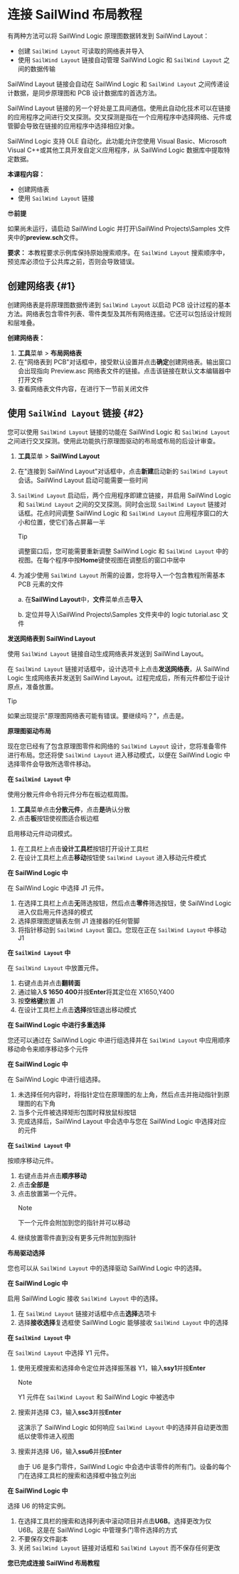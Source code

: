 # 连接 SailWind 布局教程

有两种方法可以将 SailWind Logic 原理图数据转发到 SailWind Layout：

- 创建 `SailWind Layout` 可读取的网络表并导入
- 使用 `SailWind Layout` 链接自动管理 SailWind Logic 和 `SailWind Layout` 之间的数据传输

SailWind Layout 链接会自动在 SailWind Logic 和 `SailWind Layout` 之间传递设计数据，是同步原理图和 PCB 设计数据库的首选方法。

SailWind Layout 链接的另一个好处是工具间通信。使用此自动化技术可以在链接的应用程序之间进行交叉探测。交叉探测是指在一个应用程序中选择网络、元件或管脚会导致在链接的应用程序中选择相应对象。

SailWind Logic 支持 OLE 自动化。此功能允许您使用 Visual Basic、Microsoft Visual C++或其他工具开发自定义应用程序，从 SailWind Logic 数据库中提取特定数据。

**本课程内容：**

- 创建网络表
- 使用 `SailWind Layout` 链接

😎**前提**

如果尚未运行，请启动 SailWind Logic 并打开\SailWind Projects\Samples 文件夹中的**preview.sch**文件。

**要求：** 本教程要求示例库保持原始搜索顺序。在 `SailWind Layout` 搜索顺序中，预览库必须位于公共库之前，否则会导致错误。

## 创建网络表 \{#1}
创建网络表是将原理图数据传递到 `SailWind Layout` 以启动 PCB 设计过程的基本方法。网络表包含零件列表、零件类型及其所有网络连接。它还可以包括设计规则和层堆叠。

**创建网络表：**

1. **工具**菜单 > **布局网络表**
2. 在"网络表到 PCB"对话框中，接受默认设置并点击**确定**创建网络表。输出窗口会出现指向 Preview.asc 网络表文件的链接。点击该链接在默认文本编辑器中打开文件
3. 查看网络表文件内容，在进行下一节前关闭文件

## 使用 `SailWind Layout` 链接 \{#2}
您可以使用 `SailWind Layout` 链接的功能在 SailWind Logic 和 `SailWind Layout` 之间进行交叉探测。使用此功能执行原理图驱动的布局或布局的后设计审查。

1. **工具**菜单 > **SailWind Layout**

2. 在"连接到 SailWind Layout"对话框中，点击**新建**启动新的 `SailWind Layout` 会话。SailWind Layout 启动可能需要一些时间

3. `SailWind Layout` 启动后，两个应用程序即建立链接，并启用 SailWind Logic 和 `SailWind Layout` 之间的交叉探测。同时会出现 `SailWind Layout` 链接对话框。花点时间调整 SailWind Logic 和 `SailWind Layout` 应用程序窗口的大小和位置，使它们各占屏幕一半

   > [!TIP]
   >
   > 调整窗口后，您可能需要重新调整 SailWind Logic 和 `SailWind Layout` 中的视图。在每个程序中按**Home**键使视图在调整后的窗口中居中

4. 为减少使用 `SailWind Layout` 所需的设置，您将导入一个包含教程所需基本 PCB 元素的文件

   a. 在**SailWind Layout**中，**文件**菜单点击**导入**

   b. 定位并导入\SailWind Projects\Samples 文件夹中的 logic tutorial.asc 文件

**发送网络表到 SailWind Layout**

使用 `SailWind Layout` 链接自动生成网络表并发送到 SailWind Layout。

在 `SailWind Layout` 链接对话框中，设计选项卡上点击**发送网络表**，从 SailWind Logic 生成网络表并发送到 SailWind Layout。过程完成后，所有元件都位于设计原点，准备放置。

> [!TIP]
>
> 如果出现提示"原理图网络表可能有错误。要继续吗？"，点击是。

**原理图驱动布局**

现在您已经有了包含原理图零件和网络的 `SailWind Layout` 设计，您将准备零件进行布局。您还将使 `SailWind Layout` 进入移动模式，以便在 SailWind Logic 中选择零件会导致所选零件移动。

**在 `SailWind Layout` 中**

使用分散元件命令将元件分布在板边框周围。

1. **工具**菜单点击**分散元件**，点击**是**确认分散
2. 点击**板**按钮使视图适合板边框

启用移动元件动词模式。

1. 在工具栏上点击**设计工具栏**按钮打开设计工具栏
2. 在设计工具栏上点击**移动**按钮使 `SailWind Layout` 进入移动元件模式

**在 SailWind Logic 中**

在 SailWind Logic 中选择 J1 元件。

1. 在选择工具栏上点击**无**筛选按钮，然后点击**零件**筛选按钮，使 SailWind Logic 进入仅启用元件选择的模式
2. 选择原理图逻辑表左侧 J1 连接器的任何管脚
3. 将指针移动到 `SailWind Layout` 窗口。您现在正在 `SailWind Layout` 中移动 J1

**在 `SailWind Layout` 中**

在 `SailWind Layout` 中放置元件。

1. 右键点击并点击**翻转面**
2. 通过输入**S 1650 400**并按**Enter**将其定位在 X1650,Y400
3. 按**空格键**放置 J1
4. 在设计工具栏上点击**选择**按钮退出移动模式

**在 SailWind Logic 中进行多重选择**

您还可以通过在 SailWind Logic 中进行组选择并在 `SailWind Layout` 中应用顺序移动命令来顺序移动多个元件

**在 SailWind Logic 中**

在 SailWind Logic 中进行组选择。

1. 未选择任何内容时，将指针定位在原理图的左上角，然后点击并拖动指针到原理图的右下角
2. 当多个元件被选择矩形包围时释放鼠标按钮
3. 完成选择后，SailWind Layout 中会选中与您在 SailWind Logic 中选择对应的元件

**在 `SailWind Layout` 中**

按顺序移动元件。

1. 右键点击并点击**顺序移动**
2. 点击**全部是**
3. 点击放置第一个元件。
    > [!NOTE]
	>
    > 下一个元件会附加到您的指针并可以移动
4. 继续放置零件直到没有更多元件附加到指针

**布局驱动选择**

您也可以从 `SailWind Layout` 中的选择驱动 SailWind Logic 中的选择。

**在 SailWind Logic 中**

启用 SailWind Logic 接收 `SailWind Layout` 中的选择。

1. 在 `SailWind Layout` 链接对话框中点击**选择**选项卡
2. 选择**接收选择**复选框使 SailWind Logic 能够接收 `SailWind Layout` 中的选择

**在 `SailWind Layout` 中**

在 `SailWind Layout` 中选择 Y1 元件。

1. 使用无模搜索和选择命令定位并选择振荡器 Y1，输入**ssy1**并按**Enter**

    > [!NOTE]
	>
	>Y1 元件在 `SailWind Layout` 和 SailWind Logic 中被选中

2. 搜索并选择 C3，输入**ssc3**并按**Enter**

	这演示了 SailWind Logic 如何响应 `SailWind Layout` 中的选择并自动更改图纸以使零件进入视图

3. 搜索并选择 U6，输入**ssu6**并按**Enter**

	由于 U6 是多门零件，SailWind Logic 中会选中该零件的所有门。设备的每个门在选择工具栏的搜索和选择框中独立列出

**在 SailWind Logic 中**

选择 U6 的特定实例。

1. 在选择工具栏的搜索和选择列表中滚动项目并点击**U6B**。选择更改为仅 U6B。这是在 SailWind Logic 中管理多门零件选择的方式
2. 不要保存文件副本
3. 关闭 `SailWind Layout` 链接对话框和 `SailWind Layout` 而不保存任何更改

**您已完成连接 SailWind 布局教程**